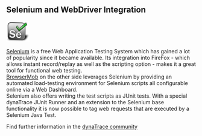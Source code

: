 ## Selenium and WebDriver Integration

![images_community/download/attachments/16089385/icon.png](images_community/download/attachments/16089385/icon.png)

[Selenium](http://seleniumhq.org/) is a free Web Application Testing System which has gained a lot of popularity since it became available. Its integration into FireFox - which allows instant
record/replay as well as the scripting option - makes it a great tool for functional web testing.  
[BrowserMob](http://browsermob.com/) on the other side leverages Selenium by providing an automated load-testing environment for Selenium scripts all configurable online via a Web Dashboard.  
Selenium also offers writing the test scripts as JUnit tests. With a special dynaTrace JUnit Runner and an extension to the Selenium base functionality it is now possible to tag web requests that are
executed by a Selenium Java Test.

Find further information in the [dynaTrace community](https://community.compuwareapm.com/community/display/DL/Selenium+and+WebDriver+Integration) 


